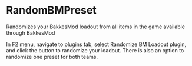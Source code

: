 # RandomBMPreset

Randomizes your BakkesMod loadout from all items in the game available through BakkesMod

In F2 menu, navigate to plugins tab, select Randomize BM Loadout plugin, and click the button to randomize your loadout. There is also an option to randomize one preset for both teams.
